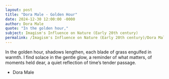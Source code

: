 ```yaml
---
layout: post
title: "Dora Male - Golden Hour"
date: 2024-12-30 12:00:00 -0000
author: Dora Male
quote: "In the golden hour,"
subject: Imagism's Influence on Nature (Early 20th century)
permalink: /Imagism's Influence on Nature (Early 20th century)/Dora Male/Dora Male - Golden Hour
---
```


In the golden hour,
shadows lengthen,
each blade of grass
engulfed in warmth.
I find solace
in the gentle glow,
a reminder of what matters,
of moments held dear,
a quiet reflection
of time’s tender passage.

- Dora Male
